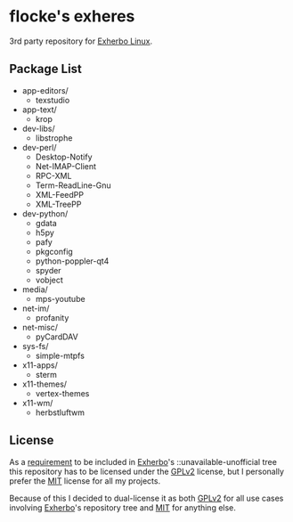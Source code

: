 # flocke's exheres

3rd party repository for [Exherbo Linux](http://www.exherbo.org).

## Package List

* app-editors/
  - texstudio
* app-text/
  - krop
* dev-libs/
  - libstrophe
* dev-perl/
  - Desktop-Notify
  - Net-IMAP-Client
  - RPC-XML
  - Term-ReadLine-Gnu
  - XML-FeedPP
  - XML-TreePP
* dev-python/
  - gdata
  - h5py
  - pafy
  - pkgconfig
  - python-poppler-qt4
  - spyder
  - vobject
* media/
  - mps-youtube
* net-im/
  - profanity
* net-misc/
  - pyCardDAV
* sys-fs/
  - simple-mtpfs
* x11-apps/
  - sterm
* x11-themes/
  - vertex-themes
* x11-wm/
  - herbstluftwm

## License

As a [requirement](http://exherbo.org/docs/exheres-for-smarties.html#copyright_lines) to be included in
[Exherbo](http://www.exherbo.org)'s ::unavailable-unofficial tree this repository has to be licensed under
the [GPLv2](http://opensource.org/licenses/GPL-2.0) license, but I personally prefer the
[MIT](http://opensource.org/licenses/MIT) license for all my projects.

Because of this I decided to dual-license it as both [GPLv2](http://opensource.org/licenses/GPL-2.0) for
all use cases involving [Exherbo](http://www.exherbo.org)'s repository tree and
[MIT](http://opensource.org/licenses/MIT) for anything else.

